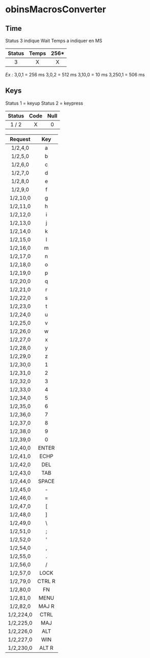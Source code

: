 # obinsMacrosConverter

## Time

Status 3 indique Wait
Temps a indiquer en MS

| Status | Temps | 256\* |
|:------:|:-----:|:-----:|
| 3      | X     | X    |

*Ex :*
3,0,1   = 256 ms
3,0,2   = 512 ms
3,10,0  = 10  ms
3,250,1 = 506 ms

## Keys

Status 1 = keyup
Status 2 = keypress

| Status | Code | Null |
|:------:|:----:|:----:|
| 1 / 2  | X    | 0    |

| Request   | Key    |
|:---------:|:------:|
| 1/2,4,0   | a      |
| 1/2,5,0   | b      |
| 1/2,6,0   | c      |
| 1/2,7,0   | d      |
| 1/2,8,0   | e      |
| 1/2,9,0   | f      |
| 1/2,10,0  | g      |
| 1/2,11,0  | h      |
| 1/2,12,0  | i      |
| 1/2,13,0  | j      |
| 1/2,14,0  | k      |
| 1/2,15,0  | l      |
| 1/2,16,0  | m      |
| 1/2,17,0  | n      |
| 1/2,18,0  | o      |
| 1/2,19,0  | p      |
| 1/2,20,0  | q      |
| 1/2,21,0  | r      |
| 1/2,22,0  | s      |
| 1/2,23,0  | t      |
| 1/2,24,0  | u      |
| 1/2,25,0  | v      |
| 1/2,26,0  | w      |
| 1/2,27,0  | x      |
| 1/2,28,0  | y      |
| 1/2,29,0  | z      |
| 1/2,30,0  | 1      |
| 1/2,31,0  | 2      |
| 1/2,32,0  | 3      |
| 1/2,33,0  | 4      |
| 1/2,34,0  | 5      |
| 1/2,35,0  | 6      |
| 1/2,36,0  | 7      |
| 1/2,37,0  | 8      |
| 1/2,38,0  | 9      |
| 1/2,39,0  | 0      |
| 1/2,40,0  | ENTER  |
| 1/2,41,0  | ECHP   |
| 1/2,42,0  | DEL    |
| 1/2,43,0  | TAB    |
| 1/2,44,0  | SPACE  |
| 1/2,45,0  | -      |
| 1/2,46,0  | =      |
| 1/2,47,0  | [      |
| 1/2,48,0  | ]      |
| 1/2,49,0  | \      |
| 1/2,51,0  | ;      |
| 1/2,52,0  | '      |
| 1/2,54,0  | ,      |
| 1/2,55,0  | .      |
| 1/2,56,0  | /      |
| 1/2,57,0  | LOCK   |
| 1/2,79,0  | CTRL R |
| 1/2,80,0  | FN     |
| 1/2,81,0  | MENU   |
| 1/2,82,0  | MAJ R  |
| 1/2,224,0 | CTRL   |
| 1/2,225,0 | MAJ    |
| 1/2,226,0 | ALT    |
| 1/2,227,0 | WIN    |
| 1/2,230,0 | ALT R  |